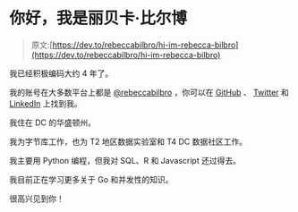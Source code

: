 # 你好，我是丽贝卡·比尔博

> 原文:[https://dev.to/rebeccabilbro/hi-im-rebecca-bilbro](https://dev.to/rebeccabilbro/hi-im-rebecca-bilbro)

我已经积极编码大约 4 年了。

我的账号在大多数平台上都是 [@rebeccabilbro](https://dev.to/rebeccabilbro) ，你可以在 [GitHub](https://github.com/rebeccabilbro) 、 [Twitter](https://twitter.com/RebeccaBilbro) 和 [LinkedIn](https://www.linkedin.com/in/rebeccabilbro/) 上找到我。

我住在 DC 的华盛顿州。

我为字节库工作，也为 T2 地区数据实验室和 T4 DC 数据社区工作。

我主要用 Python 编程，但我对 SQL、R 和 Javascript 还过得去。

我目前正在学习更多关于 Go 和并发性的知识。

很高兴见到你！